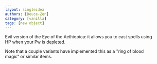 ```yaml
---
layout: singleidea
authors: [Deuce-Zen]
category: [vanilla]
tags: [new object]
---
```

Evil version of the Eye of the Aethiopica: it allows you to cast spells using HP when your Pw is depleted.

Note that a couple variants have implemented this as a "ring of blood magic" or similar items.
